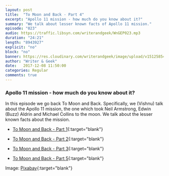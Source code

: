 ```yaml
---
layout: post
title:  "To Moon and Back - Part 4"
excerpt: "Apollo 11 mission - how much do you know about it?"
summary: "We talk about lesser known facts of Apollo 11 mission."
episode: "023"
audio: https://traffic.libsyn.com/writerandgeek/WnGEP023.mp3
duration: "24:21"
length: "8943927"
explicit: "no"
block: "no"
banner: https://res.cloudinary.com/writerandgeek/image/upload/v1512585476/moon4.jpg
author: "Writer & Geek"
date:   2017-12-08 11:50:00
categories: Regular
comments: true
---
```

### Apollo 11 mission - how much do you know about it?

In this episode we go back To Moon and Back. Specifically, we (Vishnu) talk about the Apollo 11 mission, the one which took Neil Armstrong, Edwin (Buzz) Aldrin and Michael Collins to the moon. We talk about the lesser known facts about the mission.

- [To Moon and Back - Part 1](https://writerandgeek.com/005-to-moon-and-back-1/){:target="blank"}

- [To Moon and Back - Part 2](https://writerandgeek.com/006-to-moon-and-back-2/){:target="blank"}

- [To Moon and Back - Part 3](https://writerandgeek.com/011-to-moon-and-back-3/){:target="blank"}

- [To Moon and Back - Part 5](https://writerandgeek.com/030-to-moon-and-back-5/){:target="blank"}

Image: [Pixabay](https://pixabay.com/en/moon-landing-lunar-module-eagle-193761/){:target="blank"}
